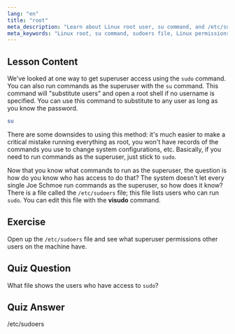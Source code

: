 ```yaml
---
lang: "en"
title: "root"
meta_description: "Learn about Linux root user, su command, and /etc/sudoers file. Understand superuser access and permissions in Linux with this beginner guide."
meta_keywords: "Linux root, su command, sudoers file, Linux permissions, superuser, Linux tutorial, beginner guide"
---
```


## Lesson Content

We've looked at one way to get superuser access using the `sudo` command. You can also run commands as the superuser with the `su` command. This command will "substitute users" and open a root shell if no username is specified. You can use this command to substitute to any user as long as you know the password.

```bash
su
```

There are some downsides to using this method: it's much easier to make a critical mistake running everything as root, you won't have records of the commands you use to change system configurations, etc. Basically, if you need to run commands as the superuser, just stick to `sudo`.

Now that you know what commands to run as the superuser, the question is how do you know who has access to do that? The system doesn't let every single Joe Schmoe run commands as the superuser, so how does it know? There is a file called the `/etc/sudoers` file; this file lists users who can run `sudo`. You can edit this file with the **visudo** command.

## Exercise

Open up the `/etc/sudoers` file and see what superuser permissions other users on the machine have.

## Quiz Question

What file shows the users who have access to `sudo`?

## Quiz Answer

/etc/sudoers
